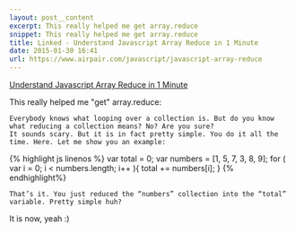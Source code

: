 ```yaml
---
layout: post__content
excerpt: This really helped me get array.reduce
snippet: This really helped me get array.reduce
title: Linked - Understand Javascript Array Reduce in 1 Minute
date: 2015-01-30 16:41
url: https://www.airpair.com/javascript/javascript-array-reduce
---
```

[Understand Javascript Array Reduce in 1 Minute](https://www.airpair.com/javascript/javascript-array-reduce)

This really helped me "get" array.reduce: 

    Everybody knows what looping over a collection is. But do you know what reducing a collection means? No? Are you sure?
    It sounds scary. But it is in fact pretty simple. You do it all the time. Here. Let me show you an example:


{% highlight js linenos %}
var total = 0;
var numbers = [1, 5, 7, 3, 8, 9];
for ( var i = 0; i < numbers.length; i++ ){
   total += numbers[i];
}
{% endhighlight%}

    That’s it. You just reduced the “numbers” collection into the “total” variable. Pretty simple huh?

It is now, yeah :)
